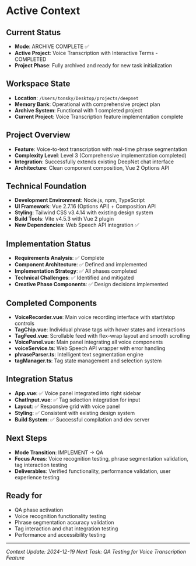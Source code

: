 # Active Context

## Current Status
- **Mode**: ARCHIVE COMPLETE ✅
- **Active Project**: Voice Transcription with Interactive Terms - COMPLETED
- **Project Phase**: Fully archived and ready for new task initialization

## Workspace State
- **Location**: `/Users/tonsky/Desktop/projects/deepnet`
- **Memory Bank**: Operational with comprehensive project plan
- **Archive System**: Functional with 1 completed project
- **Current Project**: Voice Transcription feature implementation complete

## Project Overview
- **Feature**: Voice-to-text transcription with real-time phrase segmentation
- **Complexity Level**: Level 3 (Comprehensive implementation completed)
- **Integration**: Successfully extends existing DeepNet chat interface
- **Architecture**: Clean component composition, Vue 2 Options API

## Technical Foundation
- **Development Environment**: Node.js, npm, TypeScript
- **UI Framework**: Vue 2.7.16 (Options API) + Composition API
- **Styling**: Tailwind CSS v3.4.14 with existing design system
- **Build Tools**: Vite v4.5.3 with Vue 2 plugin
- **New Dependencies**: Web Speech API integration ✅

## Implementation Status
- **Requirements Analysis**: ✅ Complete
- **Component Architecture**: ✅ Defined and implemented
- **Implementation Strategy**: ✅ All phases completed
- **Technical Challenges**: ✅ Identified and mitigated
- **Creative Phase Components**: ✅ Design decisions implemented

## Completed Components
- **VoiceRecorder.vue**: Main voice recording interface with start/stop controls
- **TagChip.vue**: Individual phrase tags with hover states and interactions
- **TagFeed.vue**: Scrollable feed with flex-wrap layout and smooth scrolling
- **VoicePanel.vue**: Main panel integrating all voice components
- **voiceService.ts**: Web Speech API wrapper with error handling
- **phraseParser.ts**: Intelligent text segmentation engine
- **tagManager.ts**: Tag state management and selection system

## Integration Status
- **App.vue**: ✅ Voice panel integrated into right sidebar
- **ChatInput.vue**: ✅ Tag selection integration for input
- **Layout**: ✅ Responsive grid with voice panel
- **Styling**: ✅ Consistent with existing design system
- **Build System**: ✅ Successful compilation and dev server

## Next Steps
- **Mode Transition**: IMPLEMENT → QA
- **Focus Areas**: Voice recognition testing, phrase segmentation validation, tag interaction testing
- **Deliverables**: Verified functionality, performance validation, user experience testing

## Ready for
- QA phase activation
- Voice recognition functionality testing
- Phrase segmentation accuracy validation
- Tag interaction and chat integration testing
- Performance and accessibility testing

---

*Context Update: 2024-12-19*
*Next Task: QA Testing for Voice Transcription Feature*
